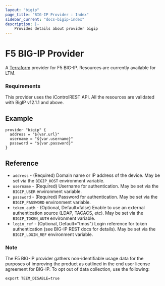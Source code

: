 ```yaml
---
layout: "bigip"
page_title: "BIG-IP Provider : Index"
sidebar_current: "docs-bigip-index"
description: |-
    Provides details about provider bigip
---
```


# F5 BIG-IP Provider

A [Terraform](https://terraform.io) provider for F5 BIG-IP. Resources are currently available for LTM.

### Requirements

This provider uses the iControlREST API. All the resources are validated with BigIP v12.1.1 and above.
## Example

```
provider "bigip" {
  address = "${var.url}"
  username = "${var.username}"
  password = "${var.password}"
}
```

## Reference

- `address` - (Required) Domain name or IP address of the device. May be set via the `BIGIP_HOST` environment variable.
- `username` - (Required) Username for authentication. May be set via the `BIGIP_USER` environment variable.
- `password` - (Required) Password for authentication. May be set via the `BIGIP_PASSWORD` environment variable.
- `token_auth` - (Optional, Default=false) Enable to use an external authentication source (LDAP, TACACS, etc). May be set via the `BIGIP_TOKEN_AUTH` environment variable.
- `login_ref` - (Optional, Default="tmos") Login reference for token authentication (see BIG-IP REST docs for details). May be set via the `BIGIP_LOGIN_REF` environment variable.

### Note
The F5 BIG-IP provider gathers non-identifiable usage data for the purposes of improving the product as outlined in the end user license agreement for BIG-IP. To opt out of data collection, use the following:

`export TEEM_DISABLE=true`

